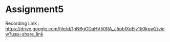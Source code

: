 # Assignment5

Recording Link : https://drive.google.com/file/d/1pN6gGDaHV50RA_J5pbIXqEjv1tj0kpw2/view?usp=share_link
